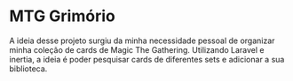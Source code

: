 
# MTG Grimório

A ideia desse projeto surgiu da minha necessidade pessoal de organizar minha coleção de cards de Magic The Gathering. Utilizando Laravel e inertia, a ideia é poder pesquisar cards de diferentes sets e adicionar a sua biblioteca.
